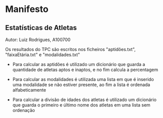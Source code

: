 # Manifesto

## Estatísticas de Atletas

Autor: Luiz Rodrigues, A100700

Os resultados do TPC são escritos nos ficheiros "aptidões.txt", "faixaEtária.txt" e "modalidades.txt"

+ Para calcular as aptidões é utilizado um dicionário que guarda a quantidade de atletas aptos e inaptos, e no fim calcula a percentagem

+ Para calcular as modalidades é utilizada uma lista em que é inserido uma modalidade se não estiver presente, ao fim a lista é ordenada alfabeticamente

+ Para calcular a divisão de idades dos atletas é utilizado um dicionário que guarda o primeiro e último nome dos atletas em uma lista sem ordenação
